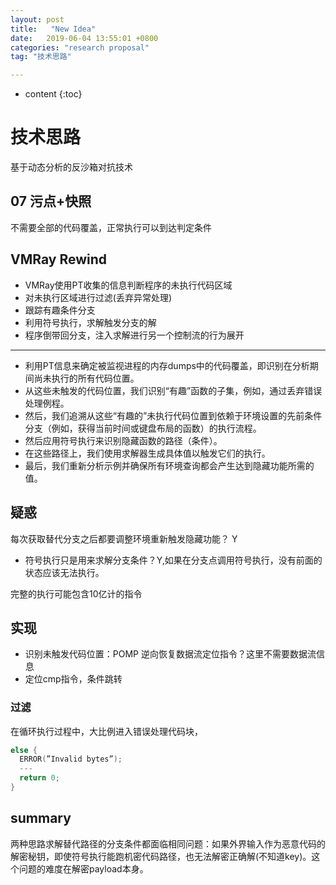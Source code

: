 ```yaml
---
layout: post
title:   "New Idea"
date:   2019-06-04 13:55:01 +0800
categories: "research proposal"
tag: "技术思路"

---
```

* content
{:toc}


# 技术思路

基于动态分析的反沙箱对抗技术

## 07 污点+快照

不需要全部的代码覆盖，正常执行可以到达判定条件

## VMRay Rewind

* VMRay使用PT收集的信息判断程序的未执行代码区域
* 对未执行区域进行过滤(丢弃异常处理)
* 跟踪有趣条件分支
* 利用符号执行，求解触发分支的解
* 程序倒带回分支，注入求解进行另一个控制流的行为展开

---

- 利用PT信息来确定被监视进程的内存dumps中的代码覆盖，即识别在分析期间尚未执行的所有代码位置。
- 从这些未触发的代码位置，我们识别“有趣”函数的子集，例如，通过丢弃错误处理例程。
- 然后，我们追溯从这些“有趣的”未执行代码位置到依赖于环境设置的先前条件分支（例如，获得当前时间或键盘布局的函数）的执行流程。
- 然后应用符号执行来识别隐藏函数的路径（条件）。
- 在这些路径上，我们使用求解器生成具体值以触发它们的执行。
- 最后，我们重新分析示例并确保所有环境查询都会产生达到隐藏功能所需的值。

## 疑惑

每次获取替代分支之后都要调整环境重新触发隐藏功能？ Y

* 符号执行只是用来求解分支条件？Y,如果在分支点调用符号执行，没有前面的状态应该无法执行。

完整的执行可能包含10亿计的指令

## 实现

* 识别未触发代码位置：POMP 逆向恢复数据流定位指令？这里不需要数据流信息
* 定位cmp指令，条件跳转

### 过滤

在循环执行过程中，大比例进入错误处理代码块，

```C
else {
  ERROR(”Invalid bytes”);
  ---
  return 0;
}
```



## summary

两种思路求解替代路径的分支条件都面临相同问题：如果外界输入作为恶意代码的解密秘钥，即使符号执行能跑机密代码路径，也无法解密正确解(不知道key)。这个问题的难度在解密payload本身。

